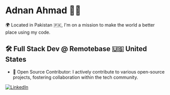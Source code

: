 # Adnan Ahmad 👨‍💻

🌍 Located in Pakistan 🇵🇰, I'm on a mission to make the world a better place using my code.

## 🛠️ Full Stack Dev @ Remotebase 🇺🇸 United States

- 🌟 Open Source Contributor: I actively contribute to various open-source projects, fostering collaboration within the tech community.

[![LinkedIn](https://img.shields.io/badge/LinkedIn-Connect-blue?style=flat&logo=linkedin)](https://www.linkedin.com/in/iadnanmalik)
